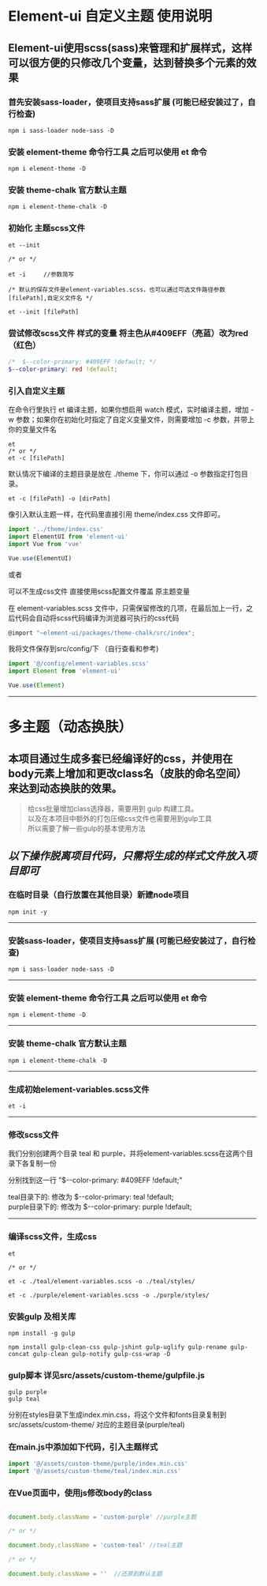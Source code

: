 # Element-ui 自定义主题 使用说明

## Element-ui使用scss(sass)来管理和扩展样式，这样可以很方便的只修改几个变量，达到替换多个元素的效果

### 首先安装sass-loader，使项目支持sass扩展 (可能已经安装过了，自行检查)
```
npm i sass-loader node-sass -D
```
### 安装 element-theme 命令行工具 之后可以使用 et 命令
```
npm i element-theme -D
```
### 安装 theme-chalk  官方默认主题
```
npm i element-theme-chalk -D
```
### 初始化 主题scss文件
```
et --init

/* or */

et -i     //参数简写

/* 默认的保存文件是element-variables.scss，也可以通过可选文件路径参数[filePath],自定义文件名 */

et --init [filePath]
```

### 尝试修改scss文件 样式的变量 将主色从#409EFF（亮蓝）改为red（红色）
```scss
/*  $--color-primary: #409EFF !default; */  
$--color-primary: red !default;
```
		
### 引入自定义主题

在命令行里执行 et 编译主题，如果你想启用 watch 模式，实时编译主题，增加 -w 参数；如果你在初始化时指定了自定义变量文件，则需要增加 -c 参数，并带上你的变量文件名
```
et  
/* or */
et -c [filePath]
```
默认情况下编译的主题目录是放在 ./theme 下，你可以通过 -o 参数指定打包目录。
```
et -c [filePath] -o [dirPath]  
```
像引入默认主题一样，在代码里直接引用 theme/index.css 文件即可。
```js
import '../theme/index.css'
import ElementUI from 'element-ui'
import Vue from 'vue'

Vue.use(ElementUI)
````

或者
    
可以不生成css文件 直接使用scss配置文件覆盖 原主题变量

在 element-variables.scss 文件中，只需保留修改的几项，在最后加上一行，之后代码会自动将scss代码编译为浏览器可执行的css代码
```js
@import "~element-ui/packages/theme-chalk/src/index";
```
我将文件保存到src/config/下 （自行查看和参考)
```js
import '@/config/element-variables.scss'
import Element from 'element-ui'

Vue.use(Element)
```
      
-----


# 多主题（动态换肤）

## 本项目通过生成多套已经编译好的css，并使用在body元素上增加和更改class名（皮肤的命名空间）来达到动态换肤的效果。

> 给css批量增加class选择器，需要用到 gulp 构建工具。   
> 以及在本项目中额外的打包压缩css文件也需要用到gulp工具   
> 所以需要了解一些gulp的基本使用方法

## *以下操作脱离项目代码，只需将生成的样式文件放入项目即可*

### 在临时目录（自行放置在其他目录）新建node项目
```
npm init -y
```
---
### 安装sass-loader，使项目支持sass扩展 (可能已经安装过了，自行检查)
```
npm i sass-loader node-sass -D
```
---
### 安装 element-theme 命令行工具 之后可以使用 et 命令
```
npm i element-theme -D
```
---
### 安装 theme-chalk  官方默认主题
```
npm i element-theme-chalk -D
```
---
### 生成初始element-variables.scss文件
```
et -i
```
---
### 修改scss文件
	
我们分别创建两个目录 teal 和 purple，并将element-variables.scss在这两个目录下各复制一份

分别找到这一行 "$--color-primary: #409EFF !default;"

teal目录下的: 修改为 $--color-primary: teal !default;   
purple目录下的: 修改为 $--color-primary: purple !default;

---

### 编译scss文件，生成css
```
et

/* or */ 

et -c ./teal/element-variables.scss -o ./teal/styles/   

et -c ./purple/element-variables.scss -o ./purple/styles/
```

### 安装gulp 及相关库
```
npm install -g gulp

npm install gulp-clean-css gulp-jshint gulp-uglify gulp-rename gulp-concat gulp-clean gulp-notify gulp-css-wrap -D
```

### gulp脚本 详见src/assets/custom-theme/gulpfile.js
```
gulp purple
gulp teal
```
分别在styles目录下生成index.min.css，将这个文件和fonts目录复制到src/assets/custom-theme/ 对应的主题目录(purple/teal)


### 在main.js中添加如下代码，引入主题样式
````js
import '@/assets/custom-theme/purple/index.min.css' 
import '@/assets/custom-theme/teal/index.min.css' 
````

### 在Vue页面中，使用js修改body的class
```js

document.body.className = 'custom-purple' //purple主题

/* or */

document.body.className = 'custom-teal' //teal主题

/* or */

document.body.className = ''  //还原到默认主题
```


